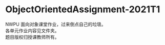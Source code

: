 # ObjectOrientedAssignment-2021T1
NWPU 面向对象课堂作业，过来倒点自己的垃圾。    
各单元作业内容见文件夹。    
题目版权归授课教师所有。 






